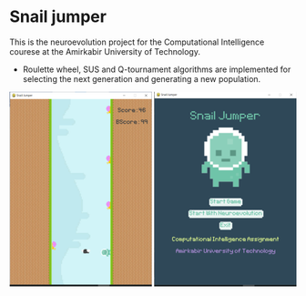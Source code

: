 # Snail jumper
This is the neuroevolution project for the Computational Intelligence courese at the Amirkabir University of Technology.


* Roulette wheel, SUS and Q-tournament algorithms are implemented for selecting the next generation and generating a new population.


![Snail Jumber](SnailJumper-master/SnailJumper.png)

